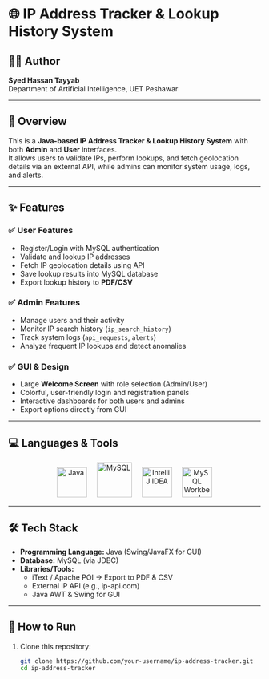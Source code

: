 # 🌐 IP Address Tracker & Lookup History System  

## 👨‍💻 Author  
**Syed Hassan Tayyab**  
Department of Artificial Intelligence, UET Peshawar  

---

## 📌 Overview  
This is a **Java-based IP Address Tracker & Lookup History System** with both **Admin** and **User** interfaces.  
It allows users to validate IPs, perform lookups, and fetch geolocation details via an external API, while admins can monitor system usage, logs, and alerts.  

---

## ✨ Features  

### ✅ User Features  
- Register/Login with MySQL authentication  
- Validate and lookup IP addresses  
- Fetch IP geolocation details using API  
- Save lookup results into MySQL database  
- Export lookup history to **PDF/CSV**  

### ✅ Admin Features  
- Manage users and their activity  
- Monitor IP search history (`ip_search_history`)  
- Track system logs (`api_requests`, `alerts`)  
- Analyze frequent IP lookups and detect anomalies  

### ✅ GUI & Design  
- Large **Welcome Screen** with role selection (Admin/User)  
- Colorful, user-friendly login and registration panels  
- Interactive dashboards for both users and admins  
- Export options directly from GUI  

---
  
## 💻 Languages & Tools  
<p align="center">
  <img src="https://cdn.jsdelivr.net/gh/devicons/devicon/icons/java/java-original.svg" alt="Java" width="60" height="60"/>
  &nbsp;&nbsp;&nbsp;
  <img src="https://cdn.jsdelivr.net/gh/devicons/devicon/icons/mysql/mysql-original-wordmark.svg" alt="MySQL" width="70" height="70"/>
  &nbsp;&nbsp;&nbsp;
  <img src="https://resources.jetbrains.com/storage/products/company/brand/logos/IntelliJ_IDEA_icon.png" alt="IntelliJ IDEA" width="60" height="60"/>
  &nbsp;&nbsp;&nbsp;
  <img src="https://img.icons8.com/ios-filled/100/000000/mysql-workbench.png" alt="MySQL Workbench" width="60" height="60"/>
</p>

---

## 🛠️ Tech Stack  
- **Programming Language:** Java (Swing/JavaFX for GUI)  
- **Database:** MySQL (via JDBC)  
- **Libraries/Tools:**  
  - iText / Apache POI → Export to PDF & CSV  
  - External IP API (e.g., ip-api.com)  
  - Java AWT & Swing for GUI  

---

## 🚀 How to Run  
1. Clone this repository:  
   ```bash
   git clone https://github.com/your-username/ip-address-tracker.git
   cd ip-address-tracker
